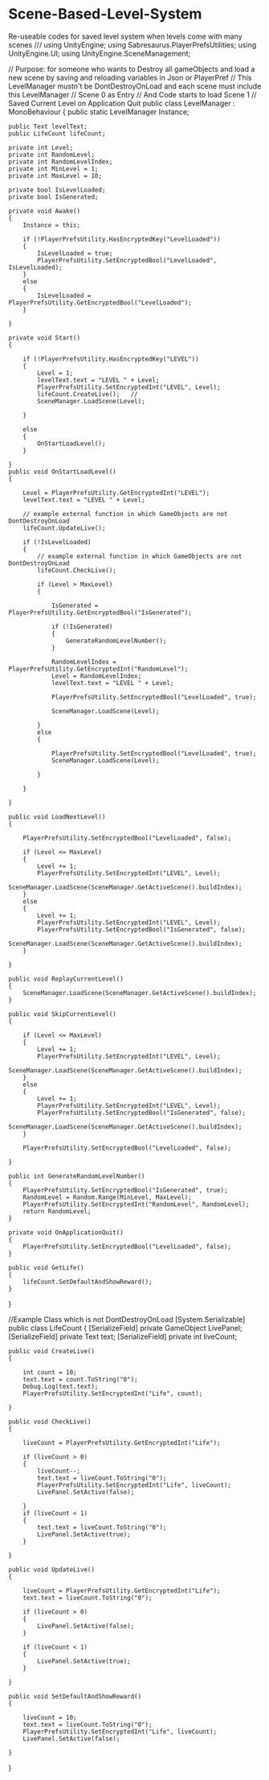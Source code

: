 # Scene-Based-Level-System
Re-useable codes for saved level system when levels come with many scenes
///
using UnityEngine;
using Sabresaurus.PlayerPrefsUtilities;
using UnityEngine.UI;
using UnityEngine.SceneManagement;

// Purpose: for someone who wants to Destroy all gameObjects and load a new scene by saving and reloading variables in Json or PlayerPref
// This LevelManager mustn't be DontDestroyOnLoad and each scene must include this LevelManager
// Scene 0 as Entry
// And Code starts to load Scene 1
// Saved Current Level on Application Quit
public class LevelManager : MonoBehaviour
{
    public static LevelManager Instance;

    public Text levelText;
    public LifeCount lifeCount;

    private int Level;
    private int RandomLevel;
    private int RandomLevelIndex;
    private int MinLevel = 1;
    private int MaxLevel = 10;

    private bool IsLevelLoaded;
    private bool IsGenerated;

    private void Awake()
    {
        Instance = this;

        if (!PlayerPrefsUtility.HasEncryptedKey("LevelLoaded"))
        {
            IsLevelLoaded = true;
            PlayerPrefsUtility.SetEncryptedBool("LevelLoaded", IsLevelLoaded);
        }
        else
        {
            IsLevelLoaded = PlayerPrefsUtility.GetEncryptedBool("LevelLoaded");
        }
      
    }

    private void Start()
    {

        if (!PlayerPrefsUtility.HasEncryptedKey("LEVEL"))
        {
            Level = 1;
            levelText.text = "LEVEL " + Level;
            PlayerPrefsUtility.SetEncryptedInt("LEVEL", Level);
            lifeCount.CreateLive();   //
            SceneManager.LoadScene(Level);
 
        }

        else
        {
            OnStartLoadLevel();
        }

    }
    public void OnStartLoadLevel()
    {
     
        Level = PlayerPrefsUtility.GetEncryptedInt("LEVEL");
        levelText.text = "LEVEL " + Level;

        // example external function in which GameObjects are not DontDestroyOnLoad
        lifeCount.UpdateLive();

        if (!IsLevelLoaded)
        {
            // example external function in which GameObjects are not DontDestroyOnLoad
            lifeCount.CheckLive();

            if (Level > MaxLevel)
            {

                IsGenerated = PlayerPrefsUtility.GetEncryptedBool("IsGenerated");

                if (!IsGenerated)
                {
                    GenerateRandomLevelNumber();
                }

                RandomLevelIndex = PlayerPrefsUtility.GetEncryptedInt("RandomLevel");
                Level = RandomLevelIndex;
                levelText.text = "LEVEL " + Level;

                PlayerPrefsUtility.SetEncryptedBool("LevelLoaded", true);

                SceneManager.LoadScene(Level);

            }
            else
            {

                PlayerPrefsUtility.SetEncryptedBool("LevelLoaded", true);
                SceneManager.LoadScene(Level);

            }

        }

    }

    public void LoadNextLevel()
    {
  
        PlayerPrefsUtility.SetEncryptedBool("LevelLoaded", false);

        if (Level <= MaxLevel)
        {
            Level += 1;
            PlayerPrefsUtility.SetEncryptedInt("LEVEL", Level);
            SceneManager.LoadScene(SceneManager.GetActiveScene().buildIndex);
        }
        else
        {
            Level += 1;
            PlayerPrefsUtility.SetEncryptedInt("LEVEL", Level);
            PlayerPrefsUtility.SetEncryptedBool("IsGenerated", false);
            SceneManager.LoadScene(SceneManager.GetActiveScene().buildIndex);
        }

    }

    public void ReplayCurrentLevel()
    {
        SceneManager.LoadScene(SceneManager.GetActiveScene().buildIndex);
    }

    public void SkipCurrentLevel()
    {

        if (Level <= MaxLevel)
        {
            Level += 1;
            PlayerPrefsUtility.SetEncryptedInt("LEVEL", Level);
            SceneManager.LoadScene(SceneManager.GetActiveScene().buildIndex);
        }
        else
        {
            Level += 1;
            PlayerPrefsUtility.SetEncryptedInt("LEVEL", Level);
            PlayerPrefsUtility.SetEncryptedBool("IsGenerated", false);
            SceneManager.LoadScene(SceneManager.GetActiveScene().buildIndex);
        }

        PlayerPrefsUtility.SetEncryptedBool("LevelLoaded", false);

    }

    public int GenerateRandomLevelNumber()
    {
        PlayerPrefsUtility.SetEncryptedBool("IsGenerated", true);
        RandomLevel = Random.Range(MinLevel, MaxLevel);
        PlayerPrefsUtility.SetEncryptedInt("RandomLevel", RandomLevel);
        return RandomLevel;
    }

    private void OnApplicationQuit()
    {
        PlayerPrefsUtility.SetEncryptedBool("LevelLoaded", false);
    }

    public void GetLife()
    {
        lifeCount.SetDefaultAndShowReward();
    }
    
}

//Example Class which is not DontDestroyOnLoad
[System.Serializable]
public class LifeCount
{
    [SerializeField] private GameObject LivePanel;
    [SerializeField] private Text text;
    [SerializeField] private int liveCount;

    public void CreateLive()
    {

        int count = 10;
        text.text = count.ToString("0");
        Debug.Log(text.text);
        PlayerPrefsUtility.SetEncryptedInt("Life", count);

    }

    public void CheckLive()
    {

        liveCount = PlayerPrefsUtility.GetEncryptedInt("Life");

        if (liveCount > 0)
        {
            liveCount--;
            text.text = liveCount.ToString("0");
            PlayerPrefsUtility.SetEncryptedInt("Life", liveCount);
            LivePanel.SetActive(false);

        }
        if (liveCount < 1)
        {
            text.text = liveCount.ToString("0");
            LivePanel.SetActive(true);
        }

    }

    public void UpdateLive()
    {

        liveCount = PlayerPrefsUtility.GetEncryptedInt("Life");
        text.text = liveCount.ToString("0");

        if (liveCount > 0)
        {
            LivePanel.SetActive(false);
        }

        if (liveCount < 1)
        {
            LivePanel.SetActive(true);
        }

    }

    public void SetDefaultAndShowReward()
    {

        liveCount = 10;
        text.text = liveCount.ToString("0");
        PlayerPrefsUtility.SetEncryptedInt("Life", liveCount);
        LivePanel.SetActive(false);

    }

}

